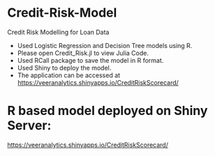 # Credit-Risk-Model
Credit Risk Modelling for Loan Data

* Used Logistic Regression and Decision Tree models using R.
* Please open Credit_Risk.jl to view Julia Code.
* Used RCall package to save the model in R format.
* Used Shiny to deploy the model.
* The application can be accessed at https://veeranalytics.shinyapps.io/CreditRiskScorecard/

# R based model deployed on Shiny Server:
https://veeranalytics.shinyapps.io/CreditRiskScorecard/
